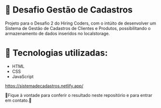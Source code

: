 # 📄 Desafio Gestão de Cadastros
Projeto para o Desafio 2 do Hiring Coders, com o intúito de desenvolver um Sistema de Gestão de Cadastros de Clientes e Produtos, possibilitando o armazenamento de dados inseridos no localstorage.

# 🚀 Tecnologias utilizadas:
- HTML
- CSS
- JavaScript


https://sistemadecadastros.netlify.app/


🚀Fique à vontade para conferir o resultado neste repositório e para entrar em contato.🚀
